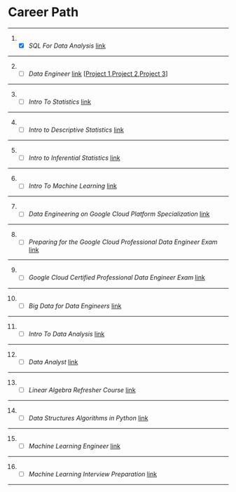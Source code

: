 # Career Path

***
1. - [x] *SQL For Data Analysis*
[link](https://eu.udacity.com/course/sql-for-data-analysis--ud198)
***
2. - [ ] *Data Engineer* [link](https://eu.udacity.com/course/data-engineer-nanodegree--nd027) [[Project 1](https://github.com/FedericoSerini/DEND-Project-1-Song-Play-Analysis-With-RDBMS),[Project 2](https://github.com/FedericoSerini/DEND-Project-2-Song-Play-Analysis-With-NoSQL),[Project 3](https://github.com/FedericoSerini/DEND-Project-3-Data-Warehouse-AWS)]

***
3. - [ ] *Intro To Statistics*
[link](https://eu.udacity.com/course/intro-to-statistics--st101)
***
4. - [ ] *Intro to Descriptive Statistics*
[link](https://eu.udacity.com/course/intro-to-descriptive-statistics--ud827)
***
5. - [ ] *Intro to Inferential Statistics*
[link](https://eu.udacity.com/course/intro-to-inferential-statistics--ud201)
***
6. - [ ] *Intro To Machine Learning*
[link](https://eu.udacity.com/course/intro-to-machine-learning--ud120)
***
7. - [ ] *Data Engineering on Google Cloud Platform Specialization*
[link](https://www.coursera.org/specializations/gcp-data-machine-learning?utm_source=googlecloud&utm_medium=institutions&utm_campaign=GoogleCloud_Training_Data_ML_DE)
***
8. - [ ] *Preparing for the Google Cloud Professional Data Engineer Exam*
[link](https://www.coursera.org/learn/preparing-cloud-professional-data-engineer-exam?utm_source=googlecloud&utm_medium=institutions&utm_campaign=GoogleCloud_Cert_Prep_PDE)
***
9. - [ ] *Google Cloud Certified Professional Data Engineer Exam*
[link](https://cloud.google.com/certification/data-engineer)
***
10. - [ ] *Big Data for Data Engineers*
[link](https://www.coursera.org/specializations/big-data-engineering)
***
11. - [ ] *Intro To Data Analysis*
[link](https://eu.udacity.com/course/intro-to-data-analysis--ud170)
***
12. - [ ] *Data Analyst*
[link](https://eu.udacity.com/course/data-analyst-nanodegree--nd002)
***
13. - [ ] *Linear Algebra Refresher Course*
[link](https://eu.udacity.com/course/linear-algebra-refresher-course--ud953)
***
14. - [ ] *Data Structures Algorithms in Python*
[link](https://eu.udacity.com/course/data-structures-and-algorithms-in-python--ud513)
***
15. - [ ] *Machine Learning Engineer*
[link](https://eu.udacity.com/course/machine-learning-engineer-nanodegree--nd009)
***
16. - [ ] *Machine Learning Interview Preparation*
[link](https://eu.udacity.com/course/machine-learning-interview-prep--ud1001)
***
